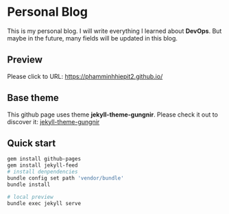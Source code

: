 # Personal Blog
This is my personal blog. I will write everything I learned about <b>DevOps</b>. But maybe in the future, many fields will be updated in this blog.

## Preview
Please click to URL: https://phamminhhiepit2.github.io/

## Base theme

This github page uses theme <b>jekyll-theme-gungnir</b>. Please check it out to discover it: [jekyll-theme-gungnir](https://github.com/Renovamen/jekyll-theme-gungnir)

## Quick start

```bash
gem install github-pages
gem install jekyll-feed
# install denpendencies
bundle config set path 'vendor/bundle'
bundle install

# local preview
bundle exec jekyll serve
```
